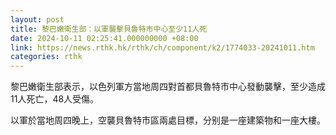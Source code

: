 ```yaml
---
layout: post
title: 黎巴嫩衛生部：以軍襲擊貝魯特市中心至少11人死
date: 2024-10-11 02:25:41.000000000 +08:00
link: https://news.rthk.hk/rthk/ch/component/k2/1774033-20241011.htm
categories: rthk
---
```


黎巴嫩衛生部表示，以色列軍方當地周四對首都貝魯特市中心發動襲擊，至少造成11人死亡，48人受傷。

以軍於當地周四晚上，空襲貝魯特市區兩處目標，分别是一座建築物和一座大樓。
